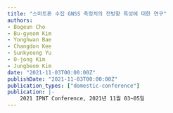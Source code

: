 ```yaml
---
title: "스마트폰 수집 GNSS 측정치의 전방향 특성에 대한 연구"
authors:
- Bogeun Cho
- Bu-gyeom Kim
- Yonghwan Bae
- Changdon Kee
- Sunkyeong Yu
- O-jong Kim
- Jungbeom Kim
date: "2021-11-03T00:00:00Z"
publishDate: "2021-11-03T00:00:00Z"
publication_types: ["domestic-conference"]
publication: |-
    2021 IPNT Conference, 2021년 11월 03~05일
---
```

